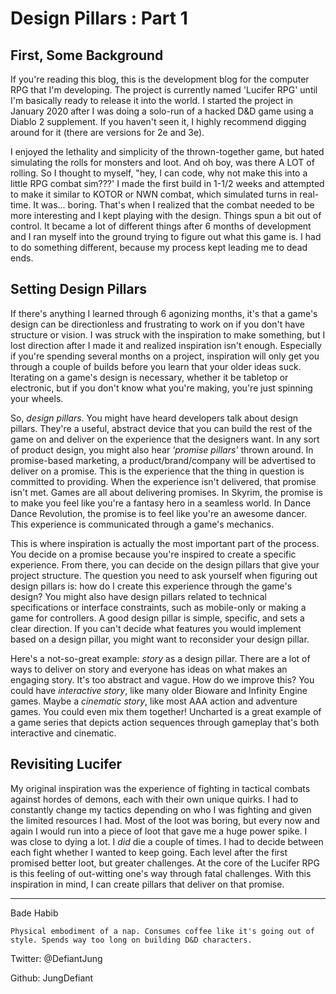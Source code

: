 # Design Pillars : Part 1
## First, Some Background
If you're reading this blog, this is the development blog for the computer RPG that I'm developing. The project is currently named 'Lucifer RPG' until I'm basically ready to release it into the world. I started the project in January 2020 after I was doing a solo-run of a hacked D&D game using a Diablo 2 supplement. If you haven't seen it, I highly recommend digging around for it (there are versions for 2e and 3e). 

I enjoyed the lethality and simplicity of the thrown-together game, but hated simulating the rolls for monsters and loot. And oh boy, was there A LOT of rolling. So I thought to myself, "hey, I can code, why not make this into a little RPG combat sim???' I made the first build in 1-1/2 weeks and attempted to make it similar to KOTOR or NWN combat, which simulated turns in real-time. It was... boring. That's when I realized that the combat needed to be more interesting and I kept playing with the design. Things spun a bit out of control. It became a lot of different things after 6 months of development and I ran myself into the ground trying to figure out what this game is. I had to do something different, because my process kept leading me to dead ends.

## Setting Design Pillars
If there's anything I learned through 6 agonizing months, it's that a game's design can be directionless and frustrating to work on if you don't have structure or vision. I was struck with the inspiration to make something, but I lost direction after I made it and realized inspiration isn't enough. Especially if you're spending several months on a project, inspiration will only get you through a couple of builds before you learn that your older ideas suck. Iterating on a game's design is necessary, whether it be tabletop or electronic, but if you don't know what you're making, you're just spinning your wheels.

So, *design pillars*. You might have heard developers talk about design pillars. They're a useful, abstract device that you can build the rest of the game on and deliver on the experience that the designers want. In any sort of product design, you might also hear *'promise pillars'* thrown around. In promise-based marketing, a product/brand/company will be advertised to deliver on a promise. This is the experience that the thing in question is committed to providing. When the experience isn't delivered, that promise isn't met. Games are all about delivering promises. In Skyrim, the promise is to make you feel like you're a fantasy hero in a seamless world. In Dance Dance Revolution, the promise is to feel like you're an awesome dancer. This experience is communicated through a game's mechanics.

This is where inspiration is actually the most important part of the process. You decide on a promise because you're inspired to create a specific experience. From there, you can decide on the design pillars that give your project structure. The question you need to ask yourself when figuring out design pillars is: how do I create this experience through the game's design? You might also have design pillars related to technical specifications or interface constraints, such as mobile-only or making a game for controllers. A good design pillar is simple, specific, and sets a clear direction. If you can't decide what features you would implement based on a design pillar, you might want to reconsider your design pillar.

Here's a not-so-great example: *story* as a design pillar. There are a lot of ways to deliver on story and everyone has ideas on what makes an engaging story. It's too abstract and vague. How do we improve this? You could have *interactive story*, like many older Bioware and Infinity Engine games. Maybe a *cinematic story*, like most AAA action and adventure games. You could even mix them together! Uncharted is a great example of a game series that depicts action sequences through gameplay that's both interactive and cinematic.

## Revisiting Lucifer
My original inspiration was the experience of fighting in tactical combats against hordes of demons, each with their own unique quirks. I had to constantly change my tactics depending on who I was fighting and given the limited resources I had. Most of the loot was boring, but every now and again I would run into a piece of loot that gave me a huge power spike. I was close to dying a lot. I *did* die a couple of times. I had to decide between each fight whether I wanted to keep going. Each level after the first promised better loot, but greater challenges. At the core of the Lucifer RPG is this feeling of out-witting one's way through fatal challenges. With this inspiration in mind, I can create pillars that deliver on that promise.

---
Bade Habib

```Physical embodiment of a nap. Consumes coffee like it's going out of style. Spends way too long on building D&D characters.```

Twitter: @DefiantJung

Github: JungDefiant
